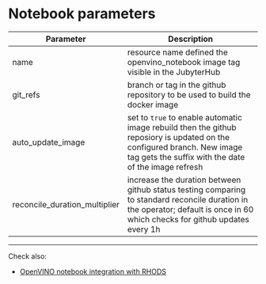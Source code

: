 # Notebook parameters

| Parameter        | Description  |
| ------------- |-------------|
|name| resource name defined the openvino_notebook image tag visible in the JubyterHub|
|git_refs| branch or tag in the github repository to be used to build the docker image|
|auto_update_image| set to `true` to enable automatic image rebuild then the github reposiory is updated on the configured branch. New image tag gets the suffix with the date of the image refresh|
|reconcile_duration_multiplier| increase the duration between github status testing comparing to standard reconcile duration in the operator; default is once in 60 which checks for github updates every 1h|

***

Check also:
- [OpenVINO notebook integration with RHODS](./notebook_in_rhods.md)